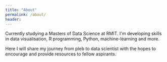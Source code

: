 ```yaml
---
title: "About"
permalink: /about/
header:
---
```


Currently studying a Masters of Data Science at RMIT.
I'm developing skills in data visualisation, R programming, Python, machine-learning and more.

Here I will share my journey from pleb to data scientist with the hopes to encourage and provide resources to fellow aspirants.
